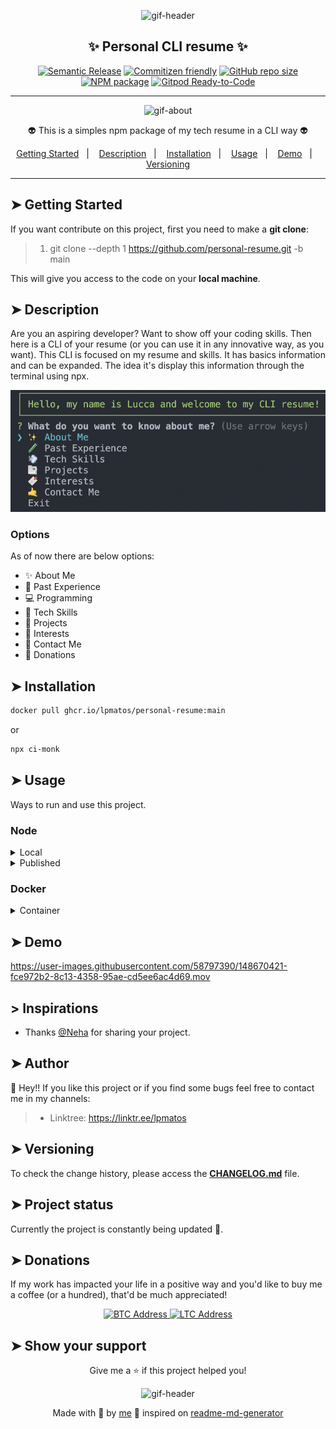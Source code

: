 <div align="center">

<p>
  <img alt="gif-header" src="https://github.com/lpmatos/personal-resume/blob/main/assets/coding.gif" width="350px" float="center"/>
</p>

<h2 align="center">✨ Personal CLI resume ✨</h2>

<div align="center">

[![Semantic Release](https://img.shields.io/badge/%20%20%F0%9F%93%A6%F0%9F%9A%80-semantic--release-e10079.svg)](https://github.com/lpmatos/personal-resume)
[![Commitizen friendly](https://img.shields.io/badge/commitizen-friendly-brightgreen.svg)](https://github.com/lpmatos/personal-resume)
[![GitHub repo size](https://img.shields.io/github/repo-size/lpmatos/personal-resume)](https://github.com/lpmatos/personal-resume)
[![NPM package](https://badge.fury.io/js/resume-cli.svg)](https://www.npmjs.org/package/ci-monk)
[![Gitpod Ready-to-Code](https://img.shields.io/badge/Gitpod-Ready--to--Code-blue?logo=gitpod)](https://gitpod.io/#https://github.com/lpmatos/personal-cli)

</div>

---

<p align="center">
  <img alt="gif-about" src="https://github.com/lpmatos/personal-resume/blob/main/assets/hey.gif" width="450px" float="center"/>
</p>

<p align="center">
  👽 This is a simples npm package of my tech resume in a CLI way 👽
</p>

<p align="center">
  <a href="#getting-started">Getting Started</a>&nbsp;&nbsp;&nbsp;|&nbsp;&nbsp;&nbsp;
  <a href="#description">Description</a>&nbsp;&nbsp;&nbsp;|&nbsp;&nbsp;&nbsp;
  <a href="#installation">Installation</a>&nbsp;&nbsp;&nbsp;|&nbsp;&nbsp;&nbsp;
  <a href="#usage">Usage</a>&nbsp;&nbsp;&nbsp;|&nbsp;&nbsp;&nbsp;
  <a href="#demo">Demo</a>&nbsp;&nbsp;&nbsp;|&nbsp;&nbsp;&nbsp;
  <a href="#versioning">Versioning</a>
</p>

</div>

---

## ➤ Getting Started <a name = "getting-started"></a>

If you want contribute on this project, first you need to make a **git clone**:

>
> 1. git clone --depth 1 <https://github.com/personal-resume.git> -b main
>

This will give you access to the code on your **local machine**.

## ➤ Description <a name = "description"></a>

Are you an aspiring developer? Want to show off your coding skills. Then here is a CLI of your resume (or you can use it in any innovative way, as you want). This CLI is focused on my resume and skills. It has basics information and can be expanded. The idea it's display this information through the terminal using npx.

<p align="center">
  <img alt="CLI Example" src="./assets/cli.png" width="550px"/>
</p>

### Options

As of now there are below options:

- ✨ About Me
- 🧪 Past Experience
- 💻 Programming
- 💨 Tech Skills
- 📑 Projects
- 🔖 Interests
- 🤙 Contact Me
- 💸 Donations

## ➤ Installation <a name = "installation"></a>

```bash
docker pull ghcr.io/lpmatos/personal-resume:main
```

or

```bash
npx ci-monk
```

## ➤ Usage <a name = "usage"></a>

Ways to run and use this project.

### Node

<details><summary>Local</summary>
<p>

Local execution method:

```bash
npm start
```

or

```bash
node index.js
```
</p>
</details>

<details><summary>Published</summary>
<p>

Published npm Package execution method:

```bash
npx ci-monk
```
</p>
</details>

### Docker

<details><summary>Container</summary>
<p>

To run the docker container:

```bash
docker container run \
  -it --rm --name personal-resume \
  ghcr.io/lpmatos/personal-resume:main
```

Click [here](https://github.com/lpmatos/personal-resume/pkgs/container/personal-resume/versions) to see available image tags.
</p>
</details>

## ➤ Demo <a name = "demo"></a>

https://user-images.githubusercontent.com/58797390/148670421-fce972b2-8c13-4358-95ae-cd5ee6ac4d69.mov

## > Inspirations <a name = "inspirations"></a>

* Thanks [@Neha](https://github.com/Neha/resume-cli) for sharing your project.

## ➤ Author <a name = "author"></a>

👤 Hey!! If you like this project or if you find some bugs feel free to contact me in my channels:

>
> * Linktree: https://linktr.ee/lpmatos
>

## ➤ Versioning <a name = "versioning"></a>

To check the change history, please access the [**CHANGELOG.md**](CHANGELOG.md) file.

## ➤ Project status <a name = "project-status"></a>

Currently the project is constantly being updated 👾.

## ➤ Donations <a name = "donations"></a>

If my work has impacted your life in a positive way and you'd like to buy me a coffee (or a hundred), that'd be much appreciated!

<p align="center">
  <a href="https://www.blockchain.com/pt/btc/address/bc1qn50elv826qs2qd6xhfh6n79649epqyaqmtwky5">
    <img alt="BTC Address" src="https://img.shields.io/badge/BTC%20Address-black?style=for-the-badge&logo=bitcoin&logoColor=white">
  </a>

  <a href="https://live.blockcypher.com/ltc/address/ltc1qwzrxmlmzzx68k2dnrcrplc4thadm75khzrznjw/">
    <img alt="LTC Address" src="https://img.shields.io/badge/LTC%20Address-black?style=for-the-badge&logo=litecoin&logoColor=white">
  </a>
</p>

## ➤ Show your support <a name = "show-your-support"></a>

<div align="center">

Give me a ⭐️ if this project helped you!

<p>
  <img alt="gif-header" src="https://www.icegif.com/wp-content/uploads/baby-yoda-bye-bye-icegif.gif" width="350px" float="center"/>
</p>

Made with 💜 by [me](https://github.com/lpmatos) 👋 inspired on [readme-md-generator](https://github.com/kefranabg/readme-md-generator)

</div>
